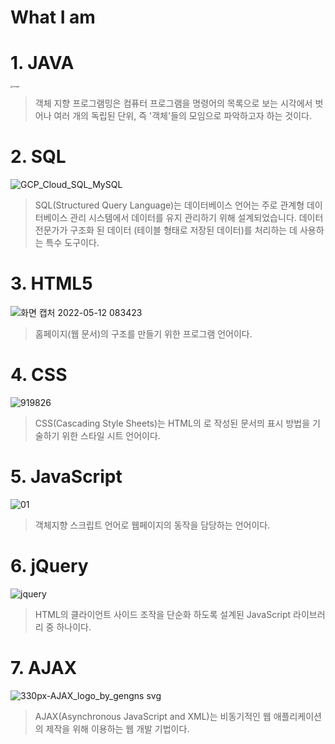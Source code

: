 # What I am 


# 1. JAVA

<img src="https://blog.kakaocdn.net/dn/cZsyTw/btq0u5VBWge/F7xmauYA6r8nnbXSz2vJhK/img.png" alt="image" style="zoom:25%;" />

> 객체 지향 프로그램밍은 컴퓨터 프로그램을 명령어의 목록으로 보는 시각에서 벗어나 여러 개의 독립된 단위, 즉 '객체'들의 모임으로 파악하고자 하는 것이다.




# 2. SQL

![GCP_Cloud_SQL_MySQL](https://user-images.githubusercontent.com/103159709/167588656-111cea0c-3d81-4a08-8d79-1b2b85b0464e.png)

> SQL(Structured Query Language)는 데이터베이스 언어는 주로 관계형 데이터베이스 관리 시스템에서 데이터를 유지 관리하기 위해 설계되었습니다. 데이터 전문가가 구조화 된 데이터 (테이블 형태로 저장된 데이터)를 처리하는 데 사용하는 특수 도구이다. 




# 3. HTML5

![화면 캡처 2022-05-12 083423](https://user-images.githubusercontent.com/103159709/167964152-eb958043-fade-46d3-9830-5401ddf59e38.png)

> 홈페이지(웹 문서)의 구조를 만들기 위한 프로그램 언어이다.




# 4. CSS

![919826](https://user-images.githubusercontent.com/103159709/168990716-4daa5412-9109-4606-9422-d9482f15b79c.png)

> CSS(Cascading Style Sheets)는 HTML의 로 작성된 문서믜 표시 방법을 기술하기 위한 스타일 시트 언어이다. 




# 5. JavaScript

![01](https://user-images.githubusercontent.com/103159709/168928201-2f52ef80-f742-42e2-9931-3ff49bf711d5.jpg)

> 객체지향 스크립트 언어로 웹페이지의 동작을 담당하는 언어이다.




# 6. jQuery

![jquery](https://user-images.githubusercontent.com/103159709/168928552-d6673c27-1699-49e8-ac1c-6d73f12e0cbc.png)

> HTML의 클라이언트 사이드 조작을 단순화 하도록 설계된 JavaScript 라이브러리 중 하나이다. 




# 7. AJAX

![330px-AJAX_logo_by_gengns svg](https://user-images.githubusercontent.com/103159709/170140024-a4215fb4-db4b-4c3d-9908-591091ad1616.png)

> AJAX(Asynchronous JavaScript and XML)는 비동기적인 웹 애플리케이션의 제작을 위해 이용하는 웹 개발 기법이다.
